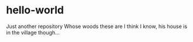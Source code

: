 # hello-world
Just another repository
Whose woods these are I think I know, his house is in the village though...
